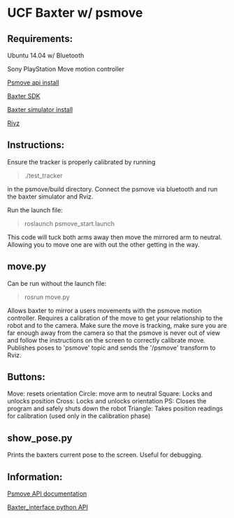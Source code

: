 # UCF Baxter w/ psmove

## Requirements:
Ubuntu 14.04 w/ Bluetooth

Sony PlayStation Move motion controller

[Psmove api install](https://github.com/thp/psmoveapi)

[Baxter SDK](http://sdk.rethinkrobotics.com/wiki/Workstation_Setup)

[Baxter simulator install](http://sdk.rethinkrobotics.com/wiki/Simulator_Installation)

[Rivz](http://wiki.ros.org/rviz/UserGuide)

## Instructions:
Ensure the tracker is properly calibrated by running
> ./test_tracker

in the psmove/build directory. Connect the psmove via bluetooth and run the baxter simulator and Rviz. 

Run the launch file:
> roslaunch <package name> psmove_start.launch

This code will tuck both arms away then move the mirrored arm to neutral. Allowing you to move one are with out the other getting in the way.

## move.py

Can be run without the launch file:
> rosrun <package name> move.py

Allows baxter to mirror a users movements with the psmove motion controller. Requires a calibration of the move to get your relationship to the robot and to the camera. Make sure the move is tracking, make sure you are far enough away from the camera so that the psmove is never out of view and follow the instructions on the screen to correctly calibrate move. 
Publishes poses to 'psmove' topic and sends the '/psmove' transform to Rviz.

## Buttons:
  Move: resets orientation
  Circle: move arm to neutral
  Square: Locks and unlocks position
  Cross: Locks and unlocks orientation
  PS: Closes the program and safely shuts down the robot
  Triangle: Takes position readings for calibration (used only in the calibration phase)

## show_pose.py

Prints the baxters current pose to the screen. Useful for debugging.

## Information:
[Psmove API documentation](https://thp.io/2012/thesis/thesis.pdf)

[Baxter_interface python API](http://api.rethinkrobotics.com/)
